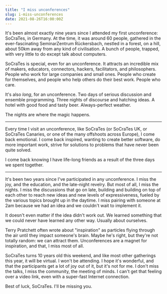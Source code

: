 ```yaml
---
title: "I miss unconferences"
slug: i-miss-unconferences
date: 2021-08-26T16:00:00Z
---
```


It's been almost exactly nine years since I attended my first unconference: SoCraTes, in Germany. At the time, it was around 60 people, gathered in the ever-fascinating SeminarZentrum Rückersbach, nestled in a forest, on a hill, about 50km away from any kind of civilisation. A bunch of people, trapped, with very little to do except talk about computers.

SoCraTes is special, even for an unconference. It attracts an incredible mix of makers, educators, connectors, hackers, facilitators, and philosophers. People who work for large companies and small ones. People who create for themselves, and people who help others do their best work. People who care.

It's also _long_, for an unconference. Two days of serious discussion and ensemble programming. Three nights of discourse and hatching ideas. A hotel with good food and tasty beer. Always-perfect weather.

The nights are where the magic happens.

---

Every time I visit an unconference, like SoCraTes (or SoCraTes UK, or SoCraTes Canaries, or one of the many offshoots across Europe), I come back emotional. I come back inspired, wanting to create better software, do more important work, strive for solutions to problems that have never been quite solved.

I come back knowing I have life-long friends as a result of the three days we spent together.

---

It's been two years since I've participated in any unconference. I miss the joy, and the education, and the late-night revelry. But most of all, I miss the nights. I miss the discussions that go on late, building and building on top of each other to reach new ideas and new levels of expressiveness, fueled by the various topics brought up in the daytime. I miss pairing with someone at 2am because we had an idea and we couldn't wait to implement it.

It doesn't even matter if the idea didn't work out. We learned something that we could never have learned any other way. Usually about ourselves.

Terry Pratchett often wrote about "inspiration" as particles flying through the air until they impact someone's brain. Maybe he's right, but they're not totally random: we can attract them. Unconferences are a magnet for inspiration, and that, I miss most of all.

SoCraTes turns 10 years old this weekend, and like most other gatherings this year, it will be virtual. I won't be attending. I hope it's wonderful, and that the participants get a lot of joy out of it, but it's not for me. I don't miss the talks, I miss the community, the meeting of minds. I can't get that feeling over a video link, even with a super-fast Internet connection.

Best of luck, SoCraTes. I'll be missing you.
